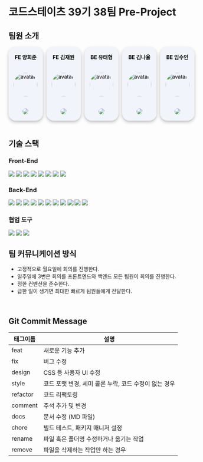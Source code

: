 <style>
    .container {
        display: flex;
        width: 100%;
        justify-content: center;
        gap: 0px 10px;
    }
      .flex-box {
        background: #f1f4fb;
        width: 150px;
        height: 200px;
        border-radius: 20px;
        filter: drop-shadow(0px 4px 4px rgba(0, 0, 0, 0.25));
        display: flex;
        flex-direction: column;
        justify-content: space-around;
        align-items: center;
        color: black
    }
    .flex-box img {
        border-radius: 50px;
    }
    .title {
        font-weight: bold
    }
</style>

# 코드스테이츠 39기 38팀 Pre-Project

## 팀원 소개

<div class="container">
  <div class="flex-box">
    <div class="title">FE 양희준</div>
    <img width="64px" height="64px" src="https://avatars.githubusercontent.com/u/88187322?v=4" alt="avatar" />
    <a href="https://github.com/YHJ96" style="cursor: pointer">
      <img
        src="https://img.shields.io/badge/GitHub-181717?style=for-the-badge&logo=GitHub&logoColor=white"
      />
    </a>
  </div>
  <div class="flex-box">
    <div class="title">FE 김재원</div>
    <img width="64px" height="64px" src="https://avatars.githubusercontent.com/u/99641988?v=4" alt="avatar" />
    <a href="https://github.com/Mark1237200" style="cursor: pointer">
      <img
        src="https://img.shields.io/badge/GitHub-181717?style=for-the-badge&logo=GitHub&logoColor=white"
      />
    </a>
  </div>
  <div class="flex-box">
    <div class="title">BE 유태형</div>
    <img width="64px" height="64px" src="https://avatars.githubusercontent.com/u/84536269?v=4" alt="avatar" />
    <a href="https://github.com/ds02168" style="cursor: pointer">
      <img
        src="https://img.shields.io/badge/GitHub-181717?style=for-the-badge&logo=GitHub&logoColor=white"
      />
    </a>
  </div>
  <div class="flex-box">
    <div class="title">BE 김나율</div>
    <img width="64px" height="64px" src="https://avatars.githubusercontent.com/u/96483208?v=4" alt="avatar" />
    <a href="https://github.com/kal1777" style="cursor: pointer">
      <img
        src="https://img.shields.io/badge/GitHub-181717?style=for-the-badge&logo=GitHub&logoColor=white"
      />
    </a>
  </div>
  <div class="flex-box">
    <div class="title">BE 임수인</div>
    <img width="64px" height="64px" src="https://avatars.githubusercontent.com/u/104333737?v=4" alt="avatar" />
    <a href="https://github.com/lkc9898" style="cursor: pointer">
      <img
        src="https://img.shields.io/badge/GitHub-181717?style=for-the-badge&logo=GitHub&logoColor=white"
      />
    </a>
  </div>
</div>

<br>

## 기술 스택

### Front-End

<img src="https://img.shields.io/badge/HTML5-E34F26?style=for-the-badge&logo=HTML5&logoColor=white">
<img src="https://img.shields.io/badge/CSS Modules
-1572B6?style=for-the-badge&logo=CSS Modules
&logoColor=white">
<img src="https://img.shields.io/badge/JavaScript-F7DF1E?style=for-the-badge&logo=JavaScript&logoColor=black">
<img src="https://img.shields.io/badge/React-61DAFB?style=for-the-badge&logo=React&logoColor=black">
<img src="https://img.shields.io/badge/Webpack-8DD6F9?style=for-the-badge&logo=Webpack&logoColor=black">
<img src="https://img.shields.io/badge/Babel-F9DC3E?style=for-the-badge&logo=Babel&logoColor=black">
<img src="https://img.shields.io/badge/ESLint-4B32C3?style=for-the-badge&logo=ESLint&logoColor=white">
<img src="https://img.shields.io/badge/Prettier-F7B93E?style=for-the-badge&logo=Prettier&logoColor=black">

### Back-End

<img src="https://img.shields.io/badge/java-007396?style=for-the-badge&logo=OpenJDK&logoColor=white">
<img src="https://img.shields.io/badge/Spring-6DB33F?style=for-the-badge&logo=Spring&logoColor=white">
<img src="https://img.shields.io/badge/Spring Boot-6DB33F?style=for-the-badge&logo=Spring Boot&logoColor=white">
<img src="https://img.shields.io/badge/MySQL-4479A1?style=for-the-badge&logo=MySQL&logoColor=white">
<img src="https://img.shields.io/badge/JUnit5-25A162?style=for-the-badge&logo=JUnit5&logoColor=white">
<img src="https://img.shields.io/badge/Gradle-02303A?style=for-the-badge&logo=Gradle&logoColor=white">
<img src="https://img.shields.io/badge/Docker-2496ED?style=for-the-badge&logo=Docker&logoColor=white">
<img src="https://img.shields.io/badge/Spring Security
-6DB33F?style=for-the-badge&logo=Spring Security
&logoColor=white">
<img src="https://img.shields.io/badge/H2 Database-004088?style=for-the-badge">
<img src="https://img.shields.io/badge/Mockito-006600?style=for-the-badge">
<img src="https://img.shields.io/badge/Spring Data JPA-0ABF53?style=for-the-badge">

### 협업 도구

<p>
<img src="https://img.shields.io/badge/Git-F05032?style=for-the-badge&logo=Git&logoColor=white">
<img src="https://img.shields.io/badge/GitHub-181717?style=for-the-badge&logo=GitHub&logoColor=white">
<img src="https://img.shields.io/badge/Discord-5865F2?style=for-the-badge&logo=Discord&logoColor=white">

<br>

## 팀 커뮤니케이션 방식

- 고정적으로 월요일에 회의를 진행한다.
- 일주일에 3번은 회의를 프론트엔드와 백엔드 모든 팀원이 회의를 진행한다.
- 정한 컨벤션을 준수한다.
- 급한 일이 생기면 최대한 빠르게 팀원들에게 전달한다.

<br>

## Git Commit Message

| 태그이름 | 설명                                                  |
| -------- | ----------------------------------------------------- |
| feat     | 새로운 기능 추가                                      |
| fix      | 버그 수정                                             |
| design   | CSS 등 사용자 UI 수정                                 |
| style    | 코드 포맷 변경, 세미 콜론 누락, 코드 수정이 없는 경우 |
| refactor | 코드 리팩토링                                         |
| comment  | 주석 추가 및 변경                                     |
| docs     | 문서 수정 (MD 파일)                                   |
| chore    | 빌드 테스트, 패키지 매니저 설정                       |
| rename   | 파일 혹은 폴더명 수정하거나 옮기는 작업               |
| remove   | 파일을 삭제하는 작업만 하는 경우                      |
